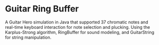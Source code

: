 # Guitar Ring Buffer
A Guitar Hero simulation in Java that supported 37 chromatic notes and real-time keyboard interaction for note selection and plucking. Using the Karplus-Strong algorithm, RingBuffer for sound modeling, and GuitarString for string manipulation. 
